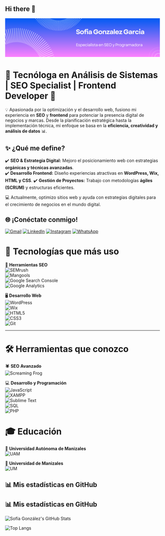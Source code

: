 ## Hi there 👋
![Error!](img/banner.png)

# 🚀 Tecnóloga en Análisis de Sistemas | SEO Specialist | Frontend Developer 🎯  

💡 Apasionada por la optimización y el desarrollo web, fusiono mi experiencia en **SEO** y **frontend** para potenciar la presencia digital de negocios y marcas. Desde la planificación estratégica hasta la implementación técnica, mi enfoque se basa en la **eficiencia, creatividad y análisis de datos** 📊.  

## ✨ ¿Qué me define?  
✔️ **SEO & Estrategia Digital:** Mejoro el posicionamiento web con estrategias **orgánicas y técnicas avanzadas**.  
✔️ **Desarrollo Frontend:** Diseño experiencias atractivas en **WordPress, Wix, HTML y CSS**.
✔️ **Gestión de Proyectos:** Trabajo con metodologías **ágiles (SCRUM)** y estructuras eficientes.  

💻 Actualmente, optimizo sitios web y ayuda con estrategias digitales para el crecimiento de negocios en el mundo digital.  

## 🌐 ¡Conéctate conmigo!  

[![Gmail](https://img.shields.io/badge/Gmail-D14836?style=for-the-badge&logo=gmail&logoColor=white)](mailto:sofygonzalez1012@gmail.com)
[![LinkedIn](https://img.shields.io/badge/LinkedIn-0077B5?style=for-the-badge&logo=linkedin&logoColor=white)](https://www.linkedin.com/in/sofia-gonzalez-63b192244/)
[![Instagram](https://img.shields.io/badge/Instagram-E4405F?style=for-the-badge&logo=instagram&logoColor=white)](https://www.instagram.com/sofia_gonzalezg10/)
[![WhatsApp](https://img.shields.io/badge/WhatsApp-25D366?style=for-the-badge&logo=whatsapp&logoColor=white)](https://wa.me/573001234567)

# 🚀 Tecnologías que más uso  

🔎 **Herramientas SEO**  
![SEMrush](https://img.shields.io/badge/SEMrush-FE7139?style=for-the-badge&logo=semrush&logoColor=white)  
![Mangools](https://img.shields.io/badge/Mangools-FFCD00?style=for-the-badge&logo=mangools&logoColor=black)  
![Google Search Console](https://img.shields.io/badge/Google%20Search%20Console-4285F4?style=for-the-badge&logo=google-search-console&logoColor=white)  
![Google Analytics](https://img.shields.io/badge/Google%20Analytics-F9AB00?style=for-the-badge&logo=google-analytics&logoColor=white)  

🖥 **Desarrollo Web**  
![WordPress](https://img.shields.io/badge/WordPress-21759B?style=for-the-badge&logo=wordpress&logoColor=white)  
![Wix](https://img.shields.io/badge/Wix-FAAD00?style=for-the-badge&logo=wix&logoColor=black)  
![HTML5](https://img.shields.io/badge/HTML5-E34F26?style=for-the-badge&logo=html5&logoColor=white)  
![CSS3](https://img.shields.io/badge/CSS3-1572B6?style=for-the-badge&logo=css3&logoColor=white)  
![Git](https://img.shields.io/badge/Git-F05032?style=for-the-badge&logo=git&logoColor=white)  

---

# 🛠 Herramientas que conozco  

🕷 **SEO Avanzado**  
![Screaming Frog](https://img.shields.io/badge/Screaming%20Frog-00A500?style=for-the-badge&logoColor=white)  

💻 **Desarrollo y Programación**  
![JavaScript](https://img.shields.io/badge/JavaScript-F7DF1E?style=for-the-badge&logo=javascript&logoColor=black)  
![XAMPP](https://img.shields.io/badge/XAMPP-FB7A24?style=for-the-badge&logo=xampp&logoColor=white)  
![Sublime Text](https://img.shields.io/badge/Sublime%20Text-FF9800?style=for-the-badge&logo=sublime-text&logoColor=white)  
![SQL](https://img.shields.io/badge/SQL-4479A1?style=for-the-badge&logo=sqlite&logoColor=white)  
![PHP](https://img.shields.io/badge/PHP-777BB4?style=for-the-badge&logo=php&logoColor=white)  


# 🎓 Educación  

📍 **Universidad Autónoma de Manizales**  
![UAM](https://img.shields.io/badge/Universidad%20Autónoma%20de%20Manizales-00509D?style=for-the-badge&logoColor=white)  

📍 **Universidad de Manizales**  
![UM](https://img.shields.io/badge/Universidad%20de%20Manizales-002855?style=for-the-badge&logoColor=white)  

## 📊 Mis estadísticas en GitHub

## 📊 Mis estadísticas en GitHub

![Sofía González's GitHub Stats](https://github-readme-stats.vercel.app/api?username=sofygg10&show_icons=true&theme=radical)

![Top Langs](https://github-readme-stats.vercel.app/api/top-langs/?username=sofygg10&layout=compact&theme=radical)



